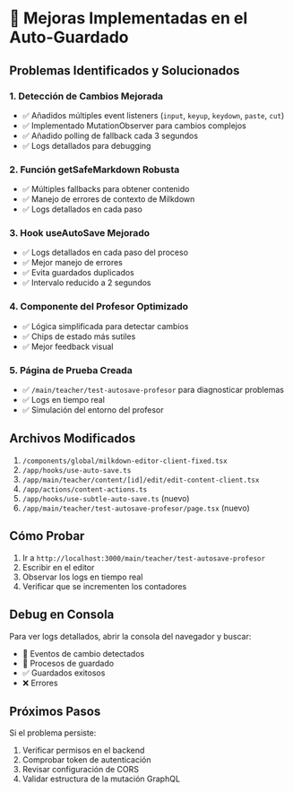 # 🔧 Mejoras Implementadas en el Auto-Guardado

## Problemas Identificados y Solucionados

### 1. **Detección de Cambios Mejorada**

- ✅ Añadidos múltiples event listeners (`input`, `keyup`, `keydown`, `paste`, `cut`)
- ✅ Implementado MutationObserver para cambios complejos
- ✅ Añadido polling de fallback cada 3 segundos
- ✅ Logs detallados para debugging

### 2. **Función getSafeMarkdown Robusta**

- ✅ Múltiples fallbacks para obtener contenido
- ✅ Manejo de errores de contexto de Milkdown
- ✅ Logs detallados en cada paso

### 3. **Hook useAutoSave Mejorado**

- ✅ Logs detallados en cada paso del proceso
- ✅ Mejor manejo de errores
- ✅ Evita guardados duplicados
- ✅ Intervalo reducido a 2 segundos

### 4. **Componente del Profesor Optimizado**

- ✅ Lógica simplificada para detectar cambios
- ✅ Chips de estado más sutiles
- ✅ Mejor feedback visual

### 5. **Página de Prueba Creada**

- ✅ `/main/teacher/test-autosave-profesor` para diagnosticar problemas
- ✅ Logs en tiempo real
- ✅ Simulación del entorno del profesor

## Archivos Modificados

1. `/components/global/milkdown-editor-client-fixed.tsx`
2. `/app/hooks/use-auto-save.ts`
3. `/app/main/teacher/content/[id]/edit/edit-content-client.tsx`
4. `/app/actions/content-actions.ts`
5. `/app/hooks/use-subtle-auto-save.ts` (nuevo)
6. `/app/main/teacher/test-autosave-profesor/page.tsx` (nuevo)

## Cómo Probar

1. Ir a `http://localhost:3000/main/teacher/test-autosave-profesor`
2. Escribir en el editor
3. Observar los logs en tiempo real
4. Verificar que se incrementen los contadores

## Debug en Consola

Para ver logs detallados, abrir la consola del navegador y buscar:

- 🎯 Eventos de cambio detectados
- 💾 Procesos de guardado
- ✅ Guardados exitosos
- ❌ Errores

## Próximos Pasos

Si el problema persiste:

1. Verificar permisos en el backend
2. Comprobar token de autenticación
3. Revisar configuración de CORS
4. Validar estructura de la mutación GraphQL
